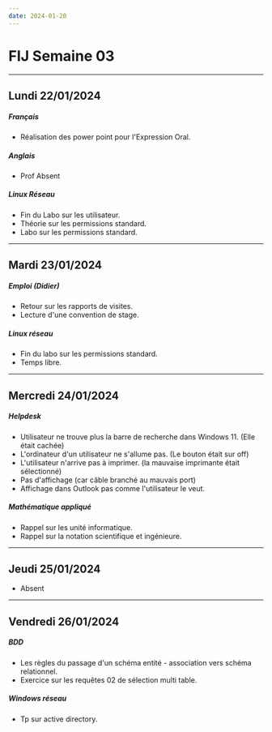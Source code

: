 ```yaml
---
date: 2024-01-20
---
```

# FIJ Semaine 03

---
## Lundi 22/01/2024
##### Français
- Réalisation des power point pour l'Expression Oral.
##### Anglais
- Prof Absent
##### Linux Réseau
- Fin du Labo sur les utilisateur.
- Théorie sur les permissions standard.
- Labo sur les permissions standard.
- ---
## Mardi 23/01/2024
##### Emploi (Didier)
- Retour sur les rapports de visites. 
- Lecture d'une convention de stage.
##### Linux réseau
- Fin du labo sur les permissions standard.
- Temps libre. 

---
## Mercredi 24/01/2024
##### Helpdesk 
- Utilisateur ne trouve plus la barre de recherche dans Windows 11. (Elle était cachée)
- L'ordinateur d'un utilisateur ne s'allume pas. (Le bouton était sur off)
- L'utilisateur n'arrive pas à imprimer. (la mauvaise imprimante était sélectionné)
- Pas d'affichage (car câble branché au mauvais port)
- Affichage dans Outlook pas comme l'utilisateur le veut. 
##### Mathématique appliqué
- Rappel sur les unité informatique.
- Rappel sur la notation scientifique et ingénieure. 

---
## Jeudi 25/01/2024
- Absent

---
## Vendredi 26/01/2024
##### BDD
- Les règles du passage d'un schéma entité - association vers schéma relationnel. 
- Exercice sur les requêtes 02 de sélection multi table.
##### Windows réseau
- Tp sur active directory.